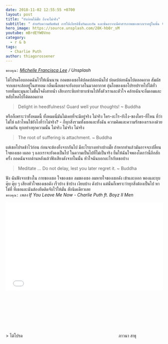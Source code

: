 ```yaml
---
date: 2018-11-02 12:55:55 +0700
layout: post
title: "ยังก่อนได้มั๊ย ถึงจะไม่จริง"
subtitle: " สำหรับความสัมพันธ์ การให้เกียรติซึ่งกันและกัน และนั่นอาจจะมีคำสารภาพของพวกเราอยู่ในนั้น (ถึงมันจะไม่มีอยู่จริง)"
hero_image: https://source.unsplash.com/28K-hb0r_sM
youtube: mBrdEYW0Vno
category:
  - r & b
tags:
  - Charlie Puth
author: thiagorossener
---
```

`ขอบคุณ:` *[Michelle Francisca Lee](https://unsplash.com/@michellefranclee) / Unsplash*

ได้โปรดโอบกอดฉันไว้ให้เนิ่นนาน กอดของเธอได้ปลดปล่อยฉันไป ปลดปล่อยฉันไปตลอดกาล สัมผัสจากเธอจะล้ออยู่ในสายลม กลิ่นเนื้อเธอจะยังอบอวลในมวลอากาศ อุ่นไอของเธอโปรยปรายไปได้ทั่ว รอยยิ้มละมุนละไมชื่นใจดั่งสายน้ำ เสียงกระซิบทำซาบซ่านไปทั้งตัวเราและตัวใจ คล้ายฉันจะอิ่มเอมและหลับใหลไปได้ตลอดกาล

> Delight in heedfulness! Guard well your thoughts! ~ Buddha

หรือก็เพราะว่าทั้งหมดนี้ ทั้งหมดนี่มันไม่เคยที่จะมีอยู่จริง ไม่จริง ใคร-อะไร-ยังไง-ของใคร-ที่ไหน ที่ว่าไม่ใช่ แล้วไหนใช่ยังไงที่ว่าไม่จริง? - ก็ทุกสิ่งรวมทั้งเธอและทั้งฉัน ความคิดและความรักของเราเองด้วยผสมกัน ทุกอย่างทุกความนั้น ไม่จริง ไม่จริง ไม่จริง

> The root of suffering is attachment. ~ Buddha

แต่เธอโปรดช้าไว้ก่อน ก่อนจะต้องทิ้งจากกันไป มีอะไรบางอย่างบ้างมั๊ย  ถ้าหากทำแล้วมันอาจจะเปลี่ยนใจของเธอ เผลอ ๆ และเราจะยังคงเป็นไป ในความเป็นไปที่ไม่เป็นจริง ยิ้มให้ฉันใจพองโตกว่านี้อีกสักครั้ง กอดฉันจากด้านหลังแล้วฟังเสียงดังจากในนั้น หัวใจฉันบอกอะไรกับเธอบ้าง

> Meditate ... Do not delay, lest you later regret it. ~ Buddha

ฟัง ฉันฟังจากข้างใน กายของเธอ ใจของเธอ ลมของเธอ ลมหายใจของเธอดัง เข้าและออก พองและยุบ ตุ๊บ ตุ๊บ ๆ เสียงหัวใจของเธอดัง เร็วบ้าง ช้าบ้าง เงียบบ้าง ดังบ้าง แต่นั่นก็เพราะว่าทุกสิ่งต้องเป็นไป หาใช่ที่ ที่เธอและฉันต้องยึดติดจับไว้ให้มั่น สักนิดเดียวเลย\
`ขอบคุณ:` *เพลง If You Leave Me Now - Charlie Puth ft. Boyz II Men*

<div style="position:relative;width:100%;height:0;padding-bottom:56.25%;">
<iframe style="width:100%;height:100%;position:absolute;top:0;left:0;" src="{{ "https://www.youtube.com/embed/" | append: page.youtube }}" frameborder="0" allow="autoplay; encrypted-media" allowfullscreen>
</iframe>
</div>
> ได้โปรด <svg class="love"><use xlink:href="#icon-heart"></use></svg> ภาวนา สาธุ
